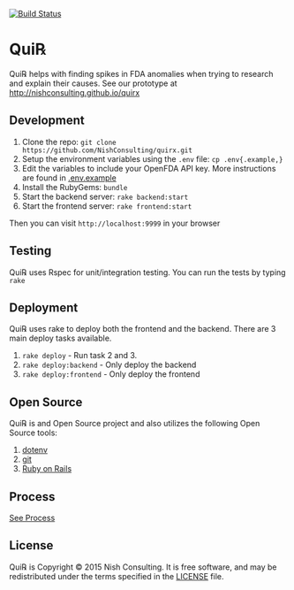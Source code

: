 [![Build Status](https://api.travis-ci.org/NishConsulting/quirx.svg?branch=master)](https://travis-ci.org/NishConsulting/quirx)

# Qui℞
Qui℞ helps with finding spikes in FDA anomalies when trying to research and explain their causes.
See our prototype at http://nishconsulting.github.io/quirx

## Development

1. Clone the repo: `git clone https://github.com/NishConsulting/quirx.git`
2. Setup the environment variables using the `.env` file: `cp .env{.example,}`
3. Edit the variables to include your OpenFDA API key. More instructions are found in [.env.example](.env.example)
4. Install the RubyGems: `bundle`
5. Start the backend server: `rake backend:start`
6. Start the frontend server: `rake frontend:start`

Then you can visit `http://localhost:9999` in your browser

## Testing

Qui℞ uses Rspec for unit/integration testing. You can run the tests by typing `rake`

## Deployment

Qui℞ uses rake to deploy both the frontend and the backend. There are 3 main deploy tasks available.

1. `rake deploy` - Run task 2 and 3.
2. `rake deploy:backend` - Only deploy the backend
3. `rake deploy:frontend` - Only deploy the frontend

## Open Source

Qui℞ is and Open Source project and also utilizes the following Open Source tools:

1. [dotenv](https://github.com/bkeepers/dotenv)
2. [git](https://git-scm.com/)
3. [Ruby on Rails](http://rubyonrails.org/)

## Process

[See Process](docs/process.md)

## License

Qui℞ is Copyright © 2015 Nish Consulting. It is free software, and may be redistributed under the terms specified in the [LICENSE](LICENSE) file.
